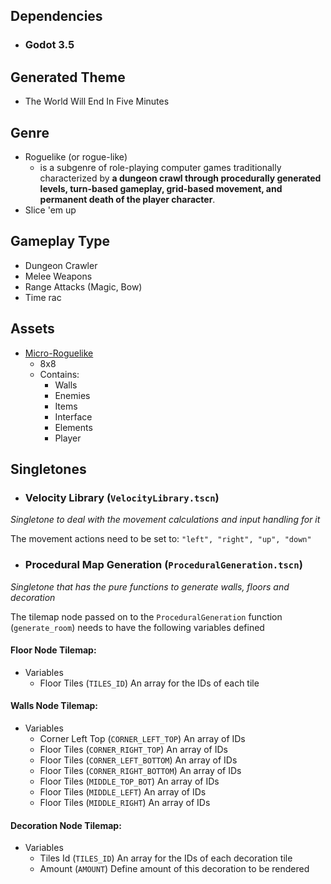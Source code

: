 ## Dependencies
- ### Godot 3.5

## Generated Theme

- The World Will End In Five Minutes

## Genre

- Roguelike (or rogue-like)
	- is a subgenre of role-playing computer games traditionally characterized by **a dungeon crawl through procedurally generated levels, turn-based gameplay, grid-based movement, and permanent death of the player character**.
- Slice 'em up

## Gameplay Type

- Dungeon Crawler
- Melee Weapons
- Range Attacks (Magic, Bow)
- Time rac

## Assets

- [Micro-Roguelike](https://www.kenney.nl/assets/micro-roguelike)
	- 8x8
	- Contains:
		- Walls
		- Enemies
		- Items
		- Interface
		- Elements
		- Player

## Singletones

- ### Velocity Library (`VelocityLibrary.tscn`)
*Singletone to deal with the movement calculations and input handling for it*

The movement actions need to be set to: `"left", "right", "up", "down"`

- ### Procedural Map Generation (`ProceduralGeneration.tscn`)
*Singletone that has the pure functions to generate walls, floors and decoration*

The tilemap node passed on to the `ProceduralGeneration` function (`generate_room`) needs to have the following variables defined

#### Floor Node Tilemap:
- Variables
	- Floor Tiles (`TILES_ID`)
		An array for the IDs of each tile

#### Walls Node Tilemap:
- Variables
	- Corner Left Top (`CORNER_LEFT_TOP`)
		An array of IDs 
	- Floor Tiles (`CORNER_RIGHT_TOP`)
		An array of IDs 
	- Floor Tiles (`CORNER_LEFT_BOTTOM`)
		An array of IDs 
	- Floor Tiles (`CORNER_RIGHT_BOTTOM`)
		An array of IDs 
	- Floor Tiles (`MIDDLE_TOP_BOT`)
		An array of IDs 
	- Floor Tiles (`MIDDLE_LEFT`)
		An array of IDs 
	- Floor Tiles (`MIDDLE_RIGHT`)
		An array of IDs 

#### Decoration Node Tilemap:
- Variables
	- Tiles Id (`TILES_ID`)
		An array for the IDs of each decoration tile
	- Amount (`AMOUNT`)
		Define amount of this decoration to be rendered
